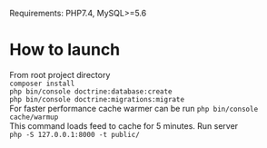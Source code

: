 Requirements: PHP7.4, MySQL>=5.6

# How to launch
From root project directory  
``composer install``  
``php bin/console doctrine:database:create``  
``php bin/console doctrine:migrations:migrate``  
For faster performance cache warmer can be run
``php bin/console cache/warmup``  
This command loads feed to cache for 5 minutes.
Run server  
``php -S 127.0.0.1:8000 -t public/``

